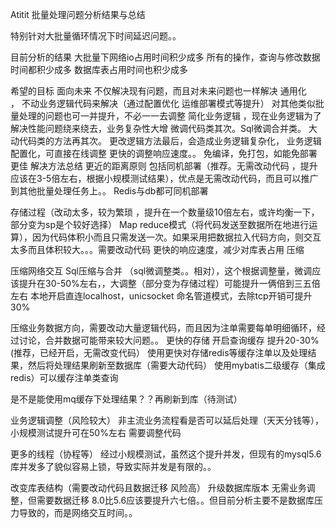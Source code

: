 Atitit 批量处理问题分析结果与总结

特别针对大批量循环情况下时间延迟问题。。


目前分析的结果
大批量下网络io占用时间积少成多
所有的操作，查询与修改数据时间都积少成多
数据库表占用时间也积少成多

希望的目标
面向未来
不仅解决现有问题，而且对未来问题也一样解决
通用化  
 ， 不动业务逻辑代码来解决（通过配置优化 运维部署模式等提升）
对其他类似批量处理的问题也可一并提升，不必一一去调整
简化业务逻辑
，现在业务逻辑为了解决性能问题绕来绕去，业务复杂性大增
微调代码类其次。Sql微调合并类。
大动代码类的方法再其次。
更改逻辑方法最后，会造成业务逻辑复杂化，
业务逻辑配置化，可直接在线调整
更快的调整响应速度。。
免编译，免打包，如能免部署更佳
解决方法总结
更近的距离原则
包括同机部署（推荐。无需改动代码 ，提升应该在3-5倍左右，根据小规模测试结果），优点是无需改动代码，而且可以推广到其他批量处理任务上。。
Redis与db都可同机部署


存储过程（改动太多，较为繁琐 ，提升在一个数量级10倍左右，或许均衡一下，部分变为sp是个较好选择）
Map reduce模式（将代码发送至数据所在地进行运算），因为代码体积小而且只需发送一次。如果采用把数据拉入代码方向，则交互太多而且体积较大。。。需要改动代码
更快的响应速度，减少对库表占用
 压缩

 压缩网络交互
Sql压缩与合并 （sql微调整类。。相对），这个根据调整量，微调应该提升在30-50%左右，，大调整（部分变为存储过程）可能提升一俩倍到三五倍左右
本地开启直连localhost，unicsocket 命名管道模式，去除tcp开销可提升30%

压缩业务数据方向，需要改动大量逻辑代码，而且因为注单需要每单明细循环，经过讨论，合并数据可能带来较大问题。。
更快的存储
开启查询缓存   提升20-30%    (推荐，已经开启，无需改变代码）
使用更快对存储redis等缓存注单以及处理结果，然后将处理结果刷新至数据库（需要大动代码）
使用mybatis二级缓存（集成redis）可以缓存注单类查询

是不是能使用mq缓存下处理结果？？再刷新到库（待测试）


业务逻辑调整（风险较大）
非主流业务流程看是否可以延后处理（天天分钱等），小规模测试提升可在50%左右
需要调整代码

更多的线程（协程等）
经过小规模测试，虽然这个提升并发，但现有的mysql5.6库并发多了貌似容易上锁，导致实际并发是有限的。。


改变库表结构（需要改动代码且数据迁移 风险高）
升级数据库版本
无需业务调整，但需要数据迁移
8.0比5.6应该要提升六七倍。。但目前分析主要不是数据库压力导致的，而是网络交互时间。。
